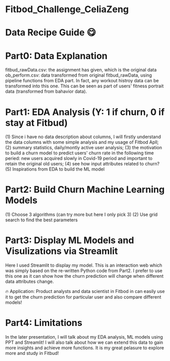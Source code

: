 # Fitbod_Challenge_CeliaZeng
# Data Recipe Guide 😋

# Part0: Data Explanation
fitbud_rawData.csv: the assignment has given, which is the original data
ob_perform.csv: data transformed from original fitbud_rawData, using pipeline functions from EDA part. In fact, any workout histroy data can be transformed into this one. This can be seen as part of users' fitness portrait data (transformed from bahavior data).

# Part1: EDA Analysis (Y: 1 if churn, 0 if stay at Fitbud)
(1) Since i have no data description about columns, I will firstly understand the data columns with some simple analysis and my usage of Fitbod Apll;
(2) summary statistics, daily/montly active user analysis; 
(3) the motivation to build a churn model to predict users' churn rate in the following time peried: new users acquired slowly in Covid-19 period and important to retain the original old users;
(4) see how input attributes related to churn?
(5) Inspirations from EDA to build the ML model

# Part2: Build Churn Machine Learning Models
(1) Choose 3 algorithms (can try more but here I only pick 3)
(2) Use grid search to find the best parameters

# Part3: Display ML Models and Visulizations via Streamlit
  Here I used Streamlit to display my model. This is an interaction web which was simply based on the re-written Python code from Part2. I prefer to use this one as it can show how the churn prediction will change when different data attributes change.
  
  🔥 Application: Product analysts and data scientist in Fitbod in can easily use it to get the churn prediction for particular user and also compare different models!
  
# Part4: Limitations
  In the later presentation, I will talk about my EDA analysis, ML models using PPT and Streamlit! I will also talk about how we can extend this data to gain more insights and achieve more functions. It is my great pelasure to explore more and study in Fitbud!

